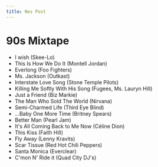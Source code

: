 ```yaml
---
title: Nes Post
---
```


<h1 id="90s-mixtape">90s Mixtape</h1>
<ul>
<li>I wish (Skee-Lo)</li>
<li>This Is How We Do It (Montell Jordan)</li>
<li>Everlong (Foo Fighters)</li>
<li>Ms. Jackson (Outkast)</li>
<li>Interstate Love Song (Stone Temple Pilots)</li>
<li>Killing Me Softly With His Song (Fugees, Ms. Lauryn Hill)</li>
<li>Just a Friend (Biz Markie)</li>
<li>The Man Who Sold The World (Nirvana)</li>
<li>Semi-Charmed Life (Third Eye Blind)</li>
<li>...Baby One More Time (Britney Spears)</li>
<li>Better Man (Pearl Jam)</li>
<li>It&#39;s All Coming Back to Me Now (Céline Dion)</li>
<li>This Kiss (Faith Hill)</li>
<li>Fly Away (Lenny Kravits)</li>
<li>Scar Tissue (Red Hot Chili Peppers)</li>
<li>Santa Monica (Everclear)</li>
<li>C&#39;mon N&#39; Ride it (Quad City DJ&#39;s)</li>
</ul>
